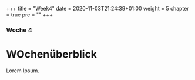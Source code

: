 +++
title = "Week4"
date = 2020-11-03T21:24:39+01:00
weight = 5
chapter = true
pre = "<b></b>"
+++

### Woche 4

# WOchenüberblick

Lorem Ipsum.